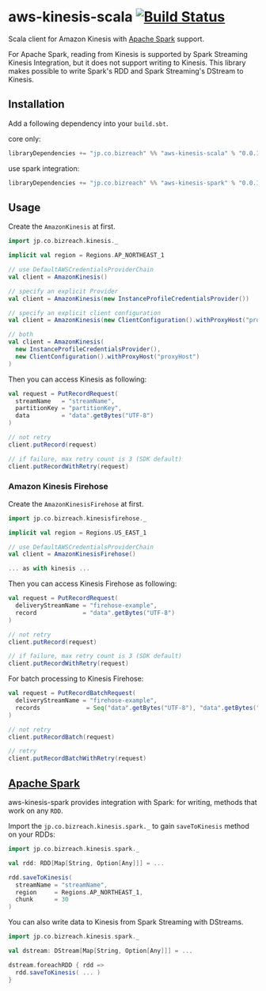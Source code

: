 aws-kinesis-scala [![Build Status](https://travis-ci.org/bizreach/aws-kinesis-scala.svg?branch=master)](https://travis-ci.org/bizreach/aws-kinesis-scala)
========

Scala client for Amazon Kinesis with [Apache Spark](#apache-spark) support.

For Apache Spark, reading from Kinesis is supported by Spark Streaming Kinesis Integration, but it does not support writing to Kinesis. This library makes possible to write Spark's RDD and Spark Streaming's DStream to Kinesis.

## Installation

Add a following dependency into your `build.sbt`.

core only:
```scala
libraryDependencies += "jp.co.bizreach" %% "aws-kinesis-scala" % "0.0.12"
```

use spark integration:
```scala
libraryDependencies += "jp.co.bizreach" %% "aws-kinesis-spark" % "0.0.12"
```

## Usage

Create the `AmazonKinesis` at first.

```scala
import jp.co.bizreach.kinesis._

implicit val region = Regions.AP_NORTHEAST_1

// use DefaultAWSCredentialsProviderChain
val client = AmazonKinesis()

// specify an explicit Provider
val client = AmazonKinesis(new InstanceProfileCredentialsProvider())

// specify an explicit client configuration
val client = AmazonKinesis(new ClientConfiguration().withProxyHost("proxyHost"))

// both
val client = AmazonKinesis(
  new InstanceProfileCredentialsProvider(),
  new ClientConfiguration().withProxyHost("proxyHost")
)
```

Then you can access Kinesis as following:

```scala
val request = PutRecordRequest(
  streamName   = "streamName",
  partitionKey = "partitionKey",
  data         = "data".getBytes("UTF-8")
)

// not retry
client.putRecord(request)

// if failure, max retry count is 3 (SDK default)
client.putRecordWithRetry(request)
```

### Amazon Kinesis Firehose

Create the `AmazonKinesisFirehose` at first.

```scala
import jp.co.bizreach.kinesisfirehose._

implicit val region = Regions.US_EAST_1

// use DefaultAWSCredentialsProviderChain
val client = AmazonKinesisFirehose()

... as with kinesis ...
```

Then you can access Kinesis Firehose as following:

```scala
val request = PutRecordRequest(
  deliveryStreamName = "firehose-example",
  record             = "data".getBytes("UTF-8")
)

// not retry
client.putRecord(request)

// if failure, max retry count is 3 (SDK default)
client.putRecordWithRetry(request)
```

For batch processing to Kinesis Firehose:

```scala
val request = PutRecordBatchRequest(
  deliveryStreamName = "firehose-example",
  records             = Seq("data".getBytes("UTF-8"), "data".getBytes("UTF-8"))
)

// not retry
client.putRecordBatch(request)

// retry
client.putRecordBatchWithRetry(request)
```

## [Apache Spark][]

aws-kinesis-spark provides integration with Spark: for writing, methods that work on any `RDD`.

Import the `jp.co.bizreach.kinesis.spark._` to gain `saveToKinesis` method on your RDDs:

```scala
import jp.co.bizreach.kinesis.spark._

val rdd: RDD[Map[String, Option[Any]]] = ...

rdd.saveToKinesis(
  streamName = "streamName",
  region     = Regions.AP_NORTHEAST_1,
  chunk      = 30
)
```

You can also write data to Kinesis from Spark Streaming with DStreams.

```scala
import jp.co.bizreach.kinesis.spark._

val dstream: DStream[Map[String, Option[Any]]] = ...

dstream.foreachRDD { rdd =>
  rdd.saveToKinesis( ... )
}
```

[Apache Spark]: http://spark.apache.org
